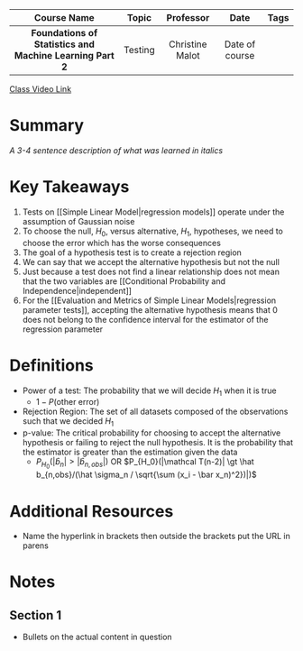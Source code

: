 |                        Course Name                        |  Topic  |    Professor    |      Date      | Tags |
| :-------------------------------------------------------: | :-----: | :-------------: | :------------: | :--: |
| **Foundations of Statistics and Machine Learning Part 2** | Testing | Christine Malot | Date of course |      |

[Class Video Link](URL)

# Summary
*A 3-4 sentence description of what was learned in italics*

# Key Takeaways
1. Tests on [[Simple Linear Model|regression models]] operate under the assumption of Gaussian noise
2. To choose the null, $H_0$, versus alternative, $H_1$, hypotheses, we need to choose the error which has the worse consequences
3. The goal of a hypothesis test is to create a rejection region
4. We can say that we accept the alternative hypothesis but not the null
5. Just because a test does not find a linear relationship does not mean that the two variables are [[Conditional Probability and Independence|independent]]
6. For the [[Evaluation and Metrics of Simple Linear Models|regression parameter tests]], accepting the alternative hypothesis means that 0 does not belong to the confidence interval for the estimator of the regression parameter

# Definitions
- Power of a test: The probability that we will decide $H_1$ when it is true
	- $1 - P(\textrm{other error})$
- Rejection Region: The set of all datasets composed of the observations such that we decided $H_1$
- p-value: The critical probability for choosing to accept the alternative hypothesis or failing to reject the null hypothesis. It is the probability that the estimator is greater than the estimation given the data
	- $P_{H_0}(|\hat b_n| \gt |\hat b_{n, obs}|)$ OR $P_{H_0}(|\mathcal T(n-2)| \gt \hat b_{n,obs}/(\hat \sigma_n / \sqrt{\sum (x_i - \bar x_n)^2})|)$

# Additional Resources
- Name the hyperlink in brackets then outside the brackets put the URL in parens

# Notes
## Section 1
- Bullets on the actual content in question